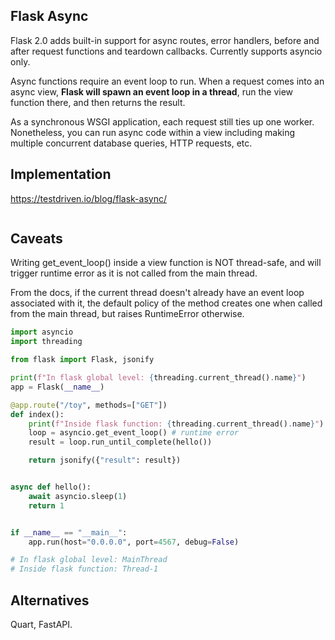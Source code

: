 ## Flask Async

Flask 2.0 adds built-in support for async routes, error handlers, before and after request functions and teardown callbacks. Currently supports asyncio only.

Async functions require an event loop to run. When a request comes into an async view, **Flask will spawn an event loop in a thread**, run the view function there, and then returns the result.

As a synchronous WSGI application, each request still ties up one worker. Nonetheless, you can run async code within a view including making multiple concurrent database queries, HTTP requests, etc.

## Implementation

https://testdriven.io/blog/flask-async/

```py

```

## Caveats

Writing get_event_loop() inside a view function is NOT thread-safe, and will trigger runtime error as it is not called from the main thread.

From the docs, if the current thread doesn't already have an event loop associated with it, the default policy of the method creates one when called from the main thread, but raises RuntimeError otherwise.

```py
import asyncio
import threading

from flask import Flask, jsonify

print(f"In flask global level: {threading.current_thread().name}")
app = Flask(__name__)

@app.route("/toy", methods=["GET"])
def index():
    print(f"Inside flask function: {threading.current_thread().name}")
    loop = asyncio.get_event_loop() # runtime error
    result = loop.run_until_complete(hello())

    return jsonify({"result": result})


async def hello():
    await asyncio.sleep(1)
    return 1


if __name__ == "__main__":
    app.run(host="0.0.0.0", port=4567, debug=False)

# In flask global level: MainThread
# Inside flask function: Thread-1
```

## Alternatives

Quart, FastAPI.
